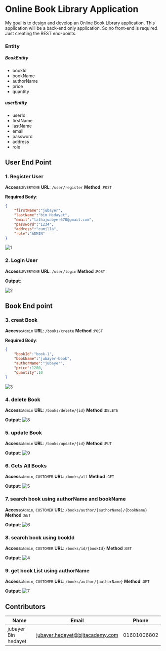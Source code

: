 # Online Book Library Application
My goal is to design and develop an Online Book Library application. This application will be a back-end only application. So no front-end is required. Just creating the REST end-points.
### Entity
##### BookEntity
-  bookId
- bookName
- authorName
 - price
 - quantity
 ##### userEntity
- userId
- firstName
- lastName
- email
- password
- address
- role
##  User End Point
### 1. Register User
**Access**:`EVERYONE`
**URL**: `/user/register`
**Method** :`POST`

**Required Body**:
```json
{
    "firstName":"jubayer",
    "lastName":"bin Hedayet",
    "email":"talhajuabyer678@gmail.com",
    "password":"1234",
    "address":"cumilla",
    "role":"ADMIN"
}
```
![1](https://github.com/jubayer051021/Online-Book-Store-Spring-Boot/assets/131146334/712281a3-6a25-4d3c-aebf-028f4cf9e4e0)

### 2. Login  User
**Access**:`EVERYONE`
**URL**: `/user/login`
**Method** :`POST`

**Output**:

![2](https://github.com/jubayer051021/Online-Book-Store-Spring-Boot/assets/131146334/9507c8cf-60f5-4970-93dc-180846e9d9f0)

## Book End point
### 3. creat Book
**Access**:`Admin`
**URL**: `/books/create`
**Method** :`POST`

**Required Body**:
```json
{
    "bookId":"book-1",
    "bookName":"jubayer-book",
    "authorName":"jubayer",
    "price":1200,
    "quantity":10
}
```
![3](https://github.com/jubayer051021/Online-Book-Store-Spring-Boot/assets/131146334/7ebcb56c-fdab-4d28-ad7b-570f471bcafb)

### 4. delete Book
**Access**:`Admin`
**URL**: `/books/delete/{id}`
**Method** :`DELETE`

**Output**:
![8](https://github.com/jubayer051021/Online-Book-Store-Spring-Boot/assets/131146334/e47f437d-4c5e-4127-ad68-fcf83f447a94)

### 5. update Book
**Access**:`Admin`
**URL**: `/books/update/{id}`
**Method** :`PUT`

**Output**:
![9](https://github.com/jubayer051021/Online-Book-Store-Spring-Boot/assets/131146334/4e76312c-f1b3-45d1-84fc-c280efc27be3)

### 6. Gets All Books
**Access**:`Admin`, `CUSTOMER`
**URL**: `/books/all`
**Method** :`GET`

**Output**:
![5](https://github.com/jubayer051021/Online-Book-Store-Spring-Boot/assets/131146334/d797c5e2-73ad-4a0d-b38a-f3080f87dfe1)

### 7. search book using authorName and bookName
**Access**:`Admin`, `CUSTOMER`
**URL**: `/books/author/{authorName}/{bookName}`
**Method** :`GET`

**Output**:
![6](https://github.com/jubayer051021/Online-Book-Store-Spring-Boot/assets/131146334/3d300743-3067-4083-b308-ac266021f4ef)

### 8. search book using bookId
**Access**:`Admin`, `CUSTOMER`
**URL**: `/books/id/{bookId}`
**Method** :`GET`

**Output**:
![4](https://github.com/jubayer051021/Online-Book-Store-Spring-Boot/assets/131146334/247fc175-7e01-418e-b47c-ba9bf53fa2d5)

### 9. get book List using authorName
**Access**:`Admin`, `CUSTOMER`
**URL**: `/books/author/{authorName}`
**Method** :`GET`

**Output**:
![7](https://github.com/jubayer051021/Online-Book-Store-Spring-Boot/assets/131146334/a8f8eb3d-2531-4997-b4fb-0f7474b7e16b)

## Contributors
| Name | Email | Phone| 
| ------ | ------ | ------|
| jubayer Bin hedayet |jubayer.hedayet@bjitacademy.com | 01601006802

